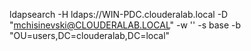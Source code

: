 ldapsearch  -H ldaps://WIN-PDC.clouderalab.local -D "mchisinevski@CLOUDERALAB.LOCAL" -w '<password>' -s base -b "OU=users,DC=clouderalab,DC=local"
